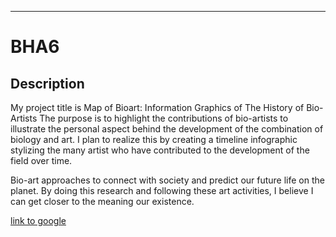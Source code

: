 

---

# BHA6

## Description 

My project title is Map of Bioart: Information Graphics of The History of Bio-Artists The purpose is to highlight the contributions of bio-artists to illustrate the personal aspect behind the development of the combination of biology and art. I plan to realize this by creating a timeline infographic stylizing the many artist who have contributed to the development of the field over time.

Bio-art approaches to connect with society and predict our future life on the planet. By doing this research and following these art activities, I believe I can get closer to the meaning our existence.




[link to google](www.google.com)

